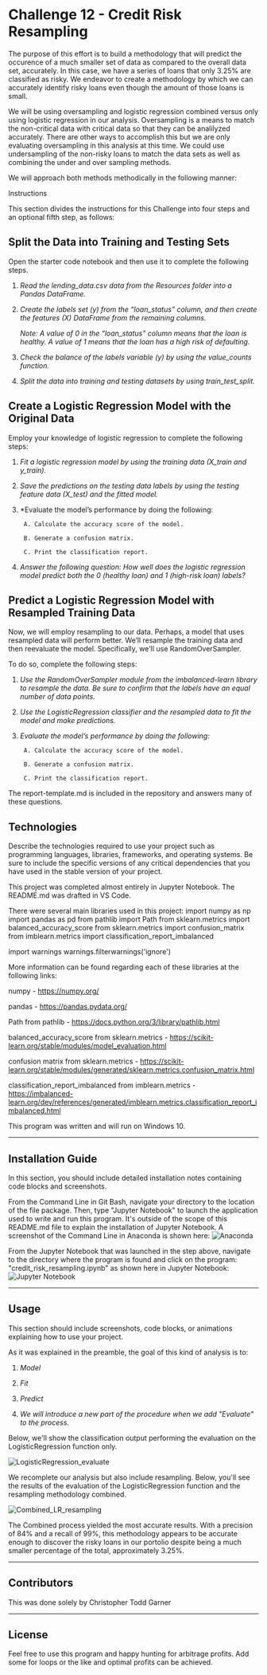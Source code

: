 # Challenge 12 - Credit Risk Resampling
The purpose of this effort is to build a methodology that will predict the occurence of a much smaller set of data as compared to the overall data set, accurately.  In this case, we have a series of loans that only 3.25% are classified as risky.  We endeavor to create a methodology by which we can accurately identify risky loans even though the amount of those loans is small.  

We will be using oversampling and logistic regression combined versus only using logistic regression in our analysis.  Oversampling is a means to match the non-critical data with critical data so that they can be analilyzed accurately.  There are other ways to accomplish this but we are only evaluating oversampling in this analysis at this time.  We could use undersampling of the non-risky loans to match the data sets as well as combining the under and over sampling methods.    

We will approach both methods methodically in the following manner:

Instructions

This section divides the instructions for this Challenge into four steps and an optional fifth step, as follows:

## Split the Data into Training and Testing Sets
Open the starter code notebook and then use it to complete the following steps.

1. *Read the lending_data.csv data from the Resources folder into a Pandas DataFrame.*

2. *Create the labels set (y) from the “loan_status” column, and then create the features (X) DataFrame from the remaining columns.*

    *Note:  A value of 0 in the “loan_status” column means that the loan is healthy. A value of 1 means that the loan has a high risk of defaulting.*

3. *Check the balance of the labels variable (y) by using the value_counts function.*

4. *Split the data into training and testing datasets by using train_test_split.*

## Create a Logistic Regression Model with the Original Data
Employ your knowledge of logistic regression to complete the following steps:

1. *Fit a logistic regression model by using the training data (X_train and y_train).*

2. *Save the predictions on the testing data labels by using the testing feature data (X_test) and the fitted model.*

3. *Evaluate the model’s performance by doing the following:

        A. Calculate the accuracy score of the model.

        B. Generate a confusion matrix.

        C. Print the classification report.

4. *Answer the following question: How well does the logistic regression model predict both the 0 (healthy loan) and 1 (high-risk loan) labels?*

## Predict a Logistic Regression Model with Resampled Training Data
Now, we will employ resampling to our data.  Perhaps, a model that uses resampled data will perform better. We’ll resample the training data and then reevaluate the model. Specifically, we'll use RandomOverSampler.

To do so, complete the following steps:

1. *Use the RandomOverSampler module from the imbalanced-learn library to resample the data. Be sure to confirm that the labels have an equal number of data points.*

2. *Use the LogisticRegression classifier and the resampled data to fit the model and make predictions.*

3. *Evaluate the model’s performance by doing the following:*

        A. Calculate the accuracy score of the model.

        B. Generate a confusion matrix.

        C. Print the classification report.

The report-template.md is included in the repository and answers many of these questions.  

## Technologies

Describe the technologies required to use your project such as programming languages, libraries, frameworks, and operating systems. Be sure to include the specific versions of any critical dependencies that you have used in the stable version of your project.

This project was completed almost entirely in Jupyter Notebook.  The README.md was drafted in VS Code.  

There were several main libraries used in this project:
import numpy as np
import pandas as pd
from pathlib import Path
from sklearn.metrics import balanced_accuracy_score
from sklearn.metrics import confusion_matrix
from imblearn.metrics import classification_report_imbalanced

import warnings
warnings.filterwarnings('ignore')


More information can be found regarding each of these libraries at the following links:

numpy - https://numpy.org/

pandas - https://pandas.pydata.org/

Path from pathlib - https://docs.python.org/3/library/pathlib.html

balanced_accuracy_score from sklearn.metrics - https://scikit-learn.org/stable/modules/model_evaluation.html

confusion matrix from sklearn.metrics - https://scikit-learn.org/stable/modules/generated/sklearn.metrics.confusion_matrix.html

classification_report_imbalanced from imblearn.metrics - https://imbalanced-learn.org/dev/references/generated/imblearn.metrics.classification_report_imbalanced.html

This program was written and will run on Windows 10.  

---

## Installation Guide

In this section, you should include detailed installation notes containing code blocks and screenshots.

From the Command Line in Git Bash, navigate your directory to the location of the file package.  Then, type "Jupyter Notebook" to launch the application used to write and run this program.  It's outside of the scope of this README.md file to explain the installation of Jupyter Notebook.  A screenshot of the Command Line in Anaconda is shown here:  ![Anaconda](./images/Anaconda_commandline.png)

From the Jupyter Notebook that was launched in the step above, navigate to the directory where the program is found and click on the program: "credit_risk_resampling.ipynb" as shown here in Jupyter Notebook:  ![Jupyter Notebook](./images/Jupyter_Notebook.png)

---

## Usage

This section should include screenshots, code blocks, or animations explaining how to use your project.

As it was explained in the preamble, the goal of this kind of analysis is to:

1. *Model*

2. *Fit*

3. *Predict*

4. *We will introduce a new part of the procedure when we add "Evaluate" to the process.*

Below, we'll show the classification output performing the evaluation on the LogisticRegression function only.  

![LogisticRegression_evaluate](./images/LR_evaluate.png)
    

We recomplete our analysis but also include resampling.  Below, you'll see the results of the evaluation of the LogisticRegression function and the resampling methodology combined.  

![Combined_LR_resampling](./images/Combined_LR_resampling_evaluation.png)

The Combined process yielded the most accurate results.  With a precision of 84% and a recall of 99%, this methodology appears to be accurate enough to discover the risky loans in our portolio despite being a much smaller percentage of the total, approximately 3.25%.  

---

## Contributors

This was done solely by Christopher Todd Garner

---

## License

Feel free to use this program and happy hunting for arbitrage profits.  Add some for loops or the like and optimal profits can be achieved.  
